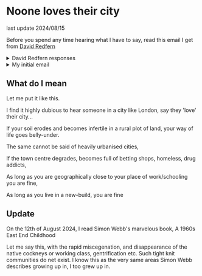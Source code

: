 # Noone loves their city

last update 2024/08/15

Before you spend any time hearing what I have to say, read this email I get from [David Redfern](https://substack.com/@dredfern)

<details><summary>David Redfern responses</summary>
Hello. 
Thank you for your email, and I'm pleased you find my posts interesting and useful.

The basis of our query sounds very American in outlook. I don't agree with the premise; I think if you are happy and content in your 'place', urban or rural, then that is what most people want. The concept of 'love' in such circumstances seems a bit over the top.... as I say, American!

I wish you success in your exams. 

David
</details>

<details><summary>My initial email</summary>
To: davidrredfern@hotmail.com <davidrredfern@hotmail.com>
Subject: Seeking opinion on a 'hot-take'
 
Dear Mr Redfern,

I'd like to firstly like to thank you - as a long time reader of your substack I've found your commentary and takes on exam techniques/responses - invaluable towards my personal revision. You truly are an unsung hero in the A-Level geography sphere. So please accept my thanks.

I've been musing over this thought I had heard from an American online, who posited the bold claim that no-one in cities "loves their home". His reasoning being, a city dweller has no tie with the land his apartment/house is built on. If the quality of his neighborhood or urban surroundings go down under - it has a relatively small bearing on his livelihood. To continue, reiterating his argument... City folk don't love their "home", they live their "place" because it's close geographically to their area of work/education. Whereas, if you live in the country side and the health of your land starts to deteriorate - so does your livelihood - your vested interest in the pastoral upkeep of the land is essential for the continuation of you and your future generations... 

I thought that was an interesting statement but didn't think much of it - that is until I visited East Ham in London for the first time. I recall reading somewhere in a Human Geography resource, cities start to decline when betting shops prop up... In the town square I counted no less than five bookmakers, with there being two paddypowers on virtually the same street. In the McDonald's early in the morning, it was full of homeless people. And right next to all of this was a spanking new fleet of new-builds. So now my view has fundementally changed. East Ham can have as many betting shops as it can squeeze in, and the homeless population can continue to rise - but  those in newly built homes as long as they can still trek to their work/school - they remain relatively unscathed.

To recall the person I originally heard this view from, "City people don't love their home. They might "love" the art-deco of their apartment, the exposed brick walls and the night life, but as their future is not staked on the quality and health of the city - they do not love their city"

I was  just curious since you have been around much longer than I have - and are sure to have seen towns, cities go belly down under and revive from the ashes - what do you make of the bold claim.

Thank you and Kind Regards,

Christ Amlai
</details>

## What do I mean

Let me put it like this.

I find it highly dubious to hear someone in a city like London, say they 'love' their city...

If your soil erodes and becomes infertile in a rural plot of land, your way of life goes belly-under.

The same cannot be said of heavily urbanised cities,

If the town centre degrades, becomes full of betting shops, homeless, drug addicts, 

As long as you are geographically close to your place of work/schooling you are fine,

As long as you live in a new-build, you are fine

## Update

On the 12th of August 2024, I read Simon Webb's marvelous book, A 1960s East End Childhood

Let me say this, with the rapid miscegenation, and disappearance of the native cockneys or working class, gentrification etc. Such tight knit communities do net exist. I know this as the very same areas Simon Webb describes growing up in, I too grew up in.

